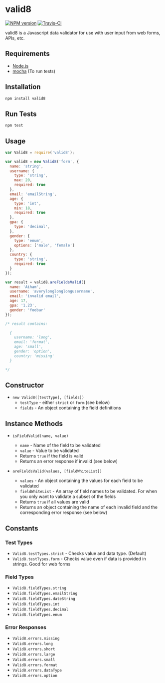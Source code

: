 # valid8

[![NPM version](https://badge.fury.io/js/valid8.svg)](http://badge.fury.io/js/valid8) [![Travis-CI](https://travis-ci.org/aiham/valid8.svg?branch=master)](https://travis-ci.org/aiham/valid8)

valid8 is a Javascript data validator for use with user input from web forms, APIs, etc.

## Requirements

- [Node.js][]
- [mocha][] (To run tests)

[Node.js]: http://nodejs.org/
[mocha]: http://visionmedia.github.io/mocha/

## Installation

```sh
npm install valid8
```

## Run Tests

```sh
npm test
```

## Usage

```js
var Valid8 = require('valid8');

var valid8 = new Valid8('form', {
  name: 'string',
  username: {
    type: 'string',
    max: 20,
    required: true
  },
  email: 'emailString',
  age: {
    type: 'int',
    min: 18,
    required: true
  },
  gpa: {
    type: 'decimal',
  },
  gender: {
    type: 'enum',
    options: ['male', 'female']
  },
  country: {
    type: 'string',
    required: true
  }
});

var result = valid8.areFieldsValid({
  name: 'Aiham',
  username: 'averylonglonglongusername',
  email: 'invalid email',
  age: 17,
  gpa: '1.23',
  gender: 'foobar'
});

/* result contains:

  {
    username: 'long',
    email: 'format',
    age: 'small',
    gender: 'option',
    country: 'missing'
  }

*/
```

## Constructor

- `new Valid8([testType], [fields])`
  - `testType` - either `strict` or `form` (see below)
  - `fields` - An object containing the field definitions

## Instance Methods

- `isFieldValid(name, value)`
  - `name` - Name of the field to be validated
  - `value` - Value to be validated
  - Returns `true` if the field is valid
  - Returns an error response if invalid (see below)

- `areFieldsValid(values, [fieldWhiteList])`
  - `values` - An object containing the values for each field to be validated
  - `fieldWhiteList` - An array of field names to be validated. For when you only want to validate a subset of the fields
  - Returns `true` if all values are valid
  - Returns an object containing the name of each invalid field and the corresponding error response (see below)

## Constants

### Test Types

- `Valid8.testTypes.strict` - Checks value and data type. (Default)
- `Valid8.testTypes.form` - Checks value even if data is provided in strings. Good for web forms

### Field Types

- `Valid8.fieldTypes.string`
- `Valid8.fieldTypes.emailString`
- `Valid8.fieldTypes.dateString`
- `Valid8.fieldTypes.int`
- `Valid8.fieldTypes.decimal`
- `Valid8.fieldTypes.enum`

### Error Responses

- `Valid8.errors.missing`
- `Valid8.errors.long`
- `Valid8.errors.short`
- `Valid8.errors.large`
- `Valid8.errors.small`
- `Valid8.errors.format`
- `Valid8.errors.dataType`
- `Valid8.errors.option`

